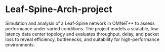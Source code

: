 # Leaf-Spine-Arch-project
Simulation and analysis of a Leaf-Spine network in OMNeT++ to assess performance under varied conditions. The project models a scalable, low-latency data center topology and evaluates throughput, delay, and packet loss to reveal efficiency, bottlenecks, and suitability for high-performance environments.
